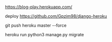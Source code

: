 https://blog-play.herokuapp.com/

deploy https://github.com/Gpzim98/django-heroku

git push heroku master --force

heroku run python3 manage.py migrate
